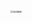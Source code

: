 <img src="https://cdn.jsdelivr.net/gh/lsyhahaha/Mytypora/img/202305211248210.jpeg" alt="测试图床" style="zoom: 25%;" />